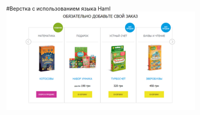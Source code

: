 #Верстка с использованием языка Haml
![](https://github.com/beatsyxa/catalog/blob/master/img/screen.jpg)

